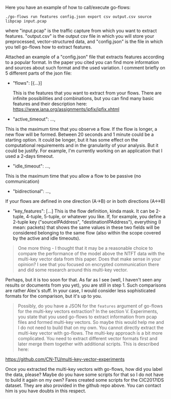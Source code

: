 Here you have an example of how to call/execute go-flows:

`./go-flows run features config.json export csv output.csv source libpcap input.pcap`

where "input.pcap" is the traffic capture from which you want to extract features. "output.csv" is the output csv file in which you will store your preprocessed, vector-structured data, and "config.json" is the file in which you tell go-flows how to extract features.

Attached an example of a "config.json" file that extracts features according to a popular format. In the paper you cited you can find more information and sources about such format and the used variation. I comment briefly on 5 different parts of the json file:

- "flows": [{...}]
  

  This is the features that you want to extract from your flows. There are infinite possibilities and combinations, but you can find many basic features and their description here: https://www.iana.org/assignments/ipfix/ipfix.xhtml

- "active_timeout": ...,

This is the maximum time that you observe a flow. If the flow is longer, a new flow will be formed. Between 20 seconds and 1 minute could be a starting option. It could be longer, but it has some effect on the computational requirements and in the granularity of your analysis. But it could be justify. For example, I'm currently working on an application that I used a 2-days timeout.

- "idle_timeout": ...,

This is the maximum time that you allow a flow to be passive (no communication)

- "bidirectional": ...,

If your flows are defined in one direction (A->B) or in both directions (A<->B)

- "key_features": [...]
  This is the flow definition, kinda mask. It can be 2-tuple, 4-tuple, 5-tuple, or whatever you like. If, for example, you define a 2-tuple key ("sourceIPAddress", "destinationIPAddress"), everything (I mean: packets) that shows the same values in these two fields will be considered belonging to the same flow (also within the scope covered by the active and idle timeouts).


> One more thing - I thought that it may be a reasonable choice to compare the performance of the model above the NTFT data with the multi-key vector data from this paper. Does that make sense in your opinion? I see that you focused on encrypted communication there and did some research around this multi-key vector.

Perhaps, but it is too soon for that. As far as I see (well, I haven't seen any results or documents from you yet), you are still in step 1. Such comparisons are rather Alex's stuff. In your case, I would consider less sophisticated formats for the comparison, but it's up to you.

> Possibly, do you have a JSON for the `features` argument of go-flows for the multi-key vectors extraction? In the section V. Experiments, you state that you used go-flows to extract information from pcap files and formed multi-key vectors. So maybe this would help me and I do not need to build that on my own.
You cannot directly extract the multi-key vector with go-flows. The multi-key approach is a bit more complicated. You need to extract different vector formats first and later merge them together with additional scripts. This is described here:

https://github.com/CN-TU/multi-key-vector-experiments

Once you extracted the multi-key vectors with go-flows, how did you label the data, please? Maybe do you have some scripts for that so I do not have to build it again on my own?
Fares created some scripts for the CIC2017IDS dataset. They are also provided in the github repo above. You can contact him is you have doubts in this respect.